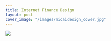 ```yaml
---
title: Internet Finance Design
layout: post
cover_image: "/images/micaidesign_cover.jpg"
---
```

![](/images/micaidesign.jpg)
